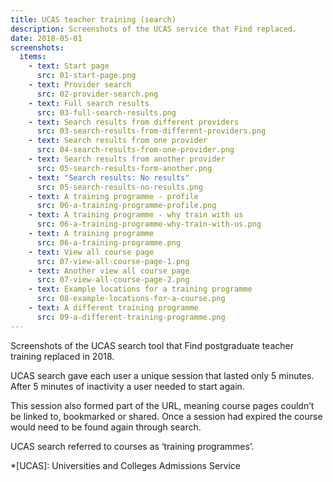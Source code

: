 ```yaml
---
title: UCAS teacher training (search)
description: Screenshots of the UCAS service that Find replaced.
date: 2018-05-01
screenshots:
  items:
    - text: Start page
      src: 01-start-page.png
    - text: Provider search
      src: 02-provider-search.png
    - text: Full search results
      src: 03-full-search-results.png
    - text: Search results from different providers
      src: 03-search-results-from-different-providers.png
    - text: Search results from one provider
      src: 04-search-results-from-one-provider.png
    - text: Search results from another provider
      src: 05-search-results-form-another.png
    - text: "Search results: No results"
      src: 05-search-results-no-results.png
    - text: A training programme - profile
      src: 06-a-training-programme-profile.png
    - text: A training programme - why train with us
      src: 06-a-training-programme-why-train-with-us.png
    - text: A training programme
      src: 06-a-training-programme.png
    - text: View all course page
      src: 07-view-all-course-page-1.png
    - text: Another view all course page
      src: 07-view-all-course-page-2.png
    - text: Example locations for a training programme
      src: 08-example-locations-for-a-course.png
    - text: A different training programme
      src: 09-a-different-training-programme.png
---
```


Screenshots of the UCAS search tool that Find postgraduate teacher training replaced in 2018.

UCAS search gave each user a unique session that lasted only 5 minutes. After 5 minutes of inactivity a user needed to start again.

This session also formed part of the URL, meaning course pages couldn’t be linked to, bookmarked or shared. Once a session had expired the course would need to be found again through search.

UCAS search referred to courses as ‘training programmes’.

*[UCAS]: Universities and Colleges Admissions Service
